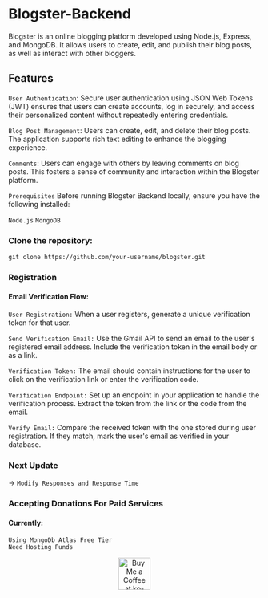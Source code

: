 # Blogster-Backend

Blogster is an online blogging platform developed using Node.js, Express, and MongoDB. It allows users to create, edit, and publish their blog posts, as well as interact with other bloggers.

## Features
`User Authentication`: Secure user authentication using JSON Web Tokens (JWT) ensures that users can create accounts, log in securely, and access their personalized content without repeatedly entering credentials.

`Blog Post Management`: Users can create, edit, and delete their blog posts. The application supports rich text editing to enhance the blogging experience.

`Comments`: Users can engage with others by leaving comments on blog posts. This fosters a sense of community and interaction within the Blogster platform.

`Prerequisites`
Before running Blogster Backend locally, ensure you have the following installed:

`Node.js`
`MongoDB`

### Clone the repository:

`git clone https://github.com/your-username/blogster.git`

### Registration
#### Email Verification Flow:

`User Registration:`
When a user registers, generate a unique verification token for that user.

`Send Verification Email:`
Use the Gmail API to send an email to the user's registered email address.
Include the verification token in the email body or as a link.

`Verification Token:`
The email should contain instructions for the user to click on the verification link or enter the verification code.

`Verification Endpoint:`
Set up an endpoint in your application to handle the verification process.
Extract the token from the link or the code from the email.

`Verify Email:`
Compare the received token with the one stored during user registration.
If they match, mark the user's email as verified in your database.

### Next Update
-> `Modify Responses and Response Time`

### Accepting Donations For Paid Services
#### Currently:
`Using MongoDb Atlas Free Tier`
<br/>
`Need Hosting Funds`

<div align="center">
<a href='https://www.buymeacoffee.com/mujster' target='_blank'><img height='64' style='border:0px;height:64px;' src='https://storage.ko-fi.com/cdn/kofi1.png?v=3' border='0' alt='Buy Me a Coffee at ko-fi.com' /></a>
</div>